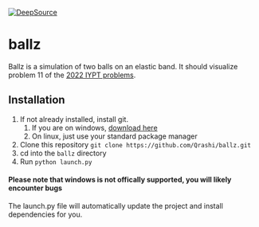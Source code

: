[![DeepSource](https://deepsource.io/gh/Qrashi/ballz.svg/?label=active+issues&show_trend=true&token=Dow_XNocdGMrkQMloU73omFl)](https://deepsource.io/gh/Qrashi/ballz/?ref=repository-badge)

# ballz
Ballz is a simulation of two balls on an elastic band.
It should visualize problem 11 of the [2022 IYPT problems](https://www.iypt.org/wp-content/uploads/2021/07/problems2022_signed.pdf).

## Installation

1. If not already installed, install git.
   1. If you are on windows, [download here](https://git-scm.com/download/win)
   2. On linux, just use your standard package manager
2. Clone this repository ``git clone https://github.com/Qrashi/ballz.git``
3. cd into the `ballz` directory
4. Run ``python launch.py``

#### Please note that windows is not offically supported, you will likely encounter bugs

The launch.py file will automatically update the project and install dependencies for you.

